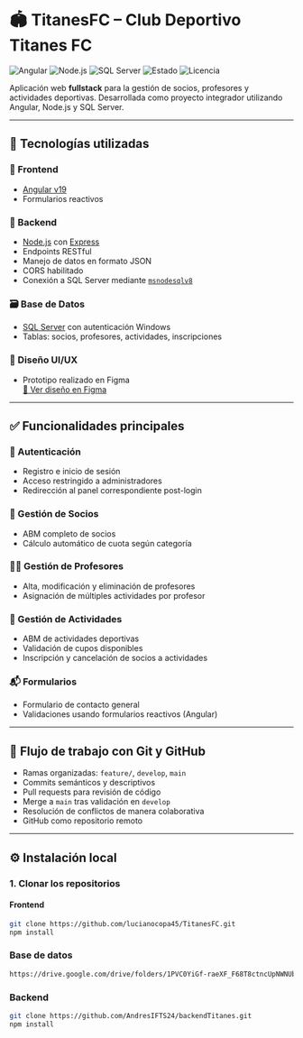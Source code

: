 # 🏟️ TitanesFC – Club Deportivo Titanes FC

![Angular](https://img.shields.io/badge/Angular-v19-red?logo=angular)
![Node.js](https://img.shields.io/badge/Node.js-v18.x-green?logo=node.js)
![SQL Server](https://img.shields.io/badge/SQL_Server-Windows-blue?logo=microsoft)
![Estado](https://img.shields.io/badge/Estado-En%20Desarrollo-yellow)
![Licencia](https://img.shields.io/badge/Licencia-MIT-lightgrey)

Aplicación web **fullstack** para la gestión de socios, profesores y actividades deportivas. Desarrollada como proyecto integrador utilizando Angular, Node.js y SQL Server.

---

## 🚀 Tecnologías utilizadas

### 🧩 Frontend
- [Angular v19](https://angular.io)
- Formularios reactivos

### 🔧 Backend
- [Node.js](https://nodejs.org) con [Express](https://expressjs.com/)
- Endpoints RESTful
- Manejo de datos en formato JSON
- CORS habilitado
- Conexión a SQL Server mediante [`msnodesqlv8`](https://www.npmjs.com/package/msnodesqlv8)

### 🗃️ Base de Datos
- [SQL Server](https://www.microsoft.com/es-es/sql-server) con autenticación Windows
- Tablas: socios, profesores, actividades, inscripciones

### 🎨 Diseño UI/UX
- Prototipo realizado en Figma  
  [🔗 Ver diseño en Figma](https://www.figma.com/design/rPCyLBC6D6kpHGGrGNeJxP/TitanesFC-Dise%C3%B1o?node-id=0-1&t=htt6OfL6Yopi2nlJ-1)

---

## ✅ Funcionalidades principales

### 🔐 Autenticación
- Registro e inicio de sesión
- Acceso restringido a administradores
- Redirección al panel correspondiente post-login

### 👥 Gestión de Socios
- ABM completo de socios
- Cálculo automático de cuota según categoría

### 🧑‍🏫 Gestión de Profesores
- Alta, modificación y eliminación de profesores
- Asignación de múltiples actividades por profesor

### 🏐 Gestión de Actividades
- ABM de actividades deportivas
- Validación de cupos disponibles
- Inscripción y cancelación de socios a actividades

### 📬 Formularios
- Formulario de contacto general
- Validaciones usando formularios reactivos (Angular)

---

## 🔀 Flujo de trabajo con Git y GitHub

- Ramas organizadas: `feature/`, `develop`, `main`
- Commits semánticos y descriptivos
- Pull requests para revisión de código
- Merge a `main` tras validación en `develop`
- Resolución de conflictos de manera colaborativa
- GitHub como repositorio remoto

---

## ⚙️ Instalación local

### 1. Clonar los repositorios

#### Frontend
```bash
git clone https://github.com/lucianocopa45/TitanesFC.git
npm install
```

### Base de datos
```bash
https://drive.google.com/drive/folders/1PVC0YiGf-raeXF_F68T8ctncUpNWNUbP?usp=drive_link
```

### Backend
```bash
git clone https://github.com/AndresIFTS24/backendTitanes.git
npm install
```
